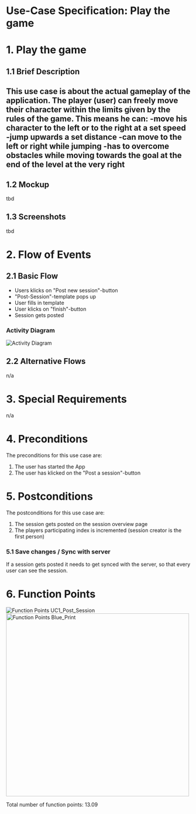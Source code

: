 # Use-Case Specification: Play the game

# 1. Play the game

## 1.1 Brief Description
This use case is about the actual gameplay of the application. The player (user) can freely move their character within the limits given by the rules of the game. This means he can:
-move his character to the left or to the right at a set speed
-jump upwards a set distance
-can move to the left or right while jumping
-has to overcome obstacles while moving towards the goal at the end of the level at the very right
-
## 1.2 Mockup 
tbd

## 1.3 Screenshots
tbd

# 2. Flow of Events

## 2.1 Basic Flow
- Users klicks on "Post new session"-button
- "Post-Session"-template pops up
- User fills in template
- User klicks on "finish"-button
- Session gets posted

### Activity Diagram
![Activity Diagram](../activity_diagrams/UCD1_Post_Session.png)


## 2.2 Alternative Flows
n/a

# 3. Special Requirements
n/a

# 4. Preconditions
The preconditions for this use case are:
1. The user has started the App
2. The user has klicked on the "Post a session"-button

# 5. Postconditions
The postconditions for this use case are:
1. The session gets posted on the session overview page
2. The players participating index is incremented (session creator is the first person)

### 5.1 Save changes / Sync with server

If a session gets posted it needs to get synced with the server, so that every user can see the session.


# 6. Function Points
![Function Points UC1_Post_Session](../function_points/UC1_Posting.png)
<img src="../function_points/Blue_print.png" alt="Function Points Blue_Print" width="500"/>

Total number of function points: 13.09
